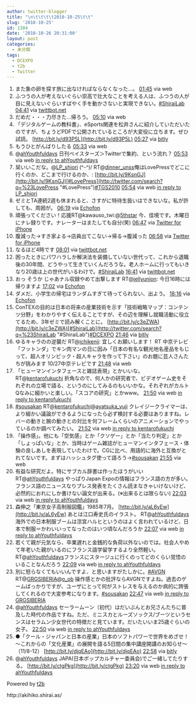 ```yaml
---
author: twitter-blogger
title: "\n\t\t\t\t2010-10-25\t\t"
slug: '2010-10-25'
id: 1304
date: '2010-10-26 20:31:00'
layout: post
categories:
  - 未分類
tags:
  - DCEXPO
  - t2b
  - Twitter
---
```


<div xmlns:georss="http://www.georss.org/georss">

1.  <span><span>また象の卵を探す旅に出なければならなくなった…。</span> <span>[<span>01:45</span>](http://twitter.com/o_ob/status/28687055472) <span>via web</span></span></span>
2.  <span><span>ふつうの人が考えないぐらい崇高で壮大なことを考える人は、ふつうの人が目に見えないぐらいすばやく手を動かさないと実現できない。[#ShiraiLab](http://twitter.com/search?q=%23ShiraiLab "#ShiraiLab")</span> <span>[<span>04:41</span>](http://twitter.com/o_ob/status/28702399963) <span>via [twittbot.net](http://twittbot.net/)</span></span></span>
3.  <span><span>だめだ・・・力尽きた…帰ろう。</span> <span>[<span>05:10</span>](http://twitter.com/o_ob/status/28704828675) <span>via web</span></span></span>
4.  <span><span>「デジタルゲームの教科書」、eSports関連を松井さんに紹介していただいたのですが、ちょうどPDFで公開されているところが大変役に立ちます。ぜひ試読。 [http://bit.ly/d93P5L](http://bit.ly/d93P5L)</span> <span>[<span>05:27</span>](http://twitter.com/o_ob/status/28706238622) <span>via [bitly](http://bit.ly)</span></span></span>
5.  <span><span>もうひとがんばりしたる</span> <span>[<span>05:33</span>](http://twitter.com/o_ob/status/28706717315) <span>via web</span></span></span>
6.  <span><span>@[ahYouthfuldays](http://twitter.com/ahYouthfuldays "ahYouthfuldays") 日刊ベイスターズ＞Twitterで集約、という流れ？</span> <span>[<span>05:53</span>](http://twitter.com/o_ob/status/28708281103) <span>via web</span> [in reply to ahYouthfuldays](http://twitter.com/ahYouthfuldays/status/28705639788)</span></span>
7.  <span><span>栞いいこだな。@[LP_shiori](http://twitter.com/LP_shiori "LP_shiori") (^-^)/ RT@[dinner_unss](http://twitter.com/dinner_unss "dinner_unss")俺はLovePressでどこに行くのか、どこまで行けるのか、: [http://bit.ly/9KsnGJ](http://bit.ly/9KsnGJ)[#LovePress](http://twitter.com/search?q=%23LovePress "#LovePress")[#TGS2010](http://twitter.com/search?q=%23TGS2010 "#TGS2010")</span> <span>[<span>05:54</span>](http://twitter.com/o_ob/status/28708342964) <span>via web</span> [in reply to LP_shiori](http://twitter.com/LP_shiori/status/28692588748)</span></span>
8.  <span><span>ゼミとTA連続2週も休まれると、さすがに特待生扱いはできないな。私が許しても、周囲が。</span> <span>[<span>06:19</span>](http://twitter.com/o_ob/status/28710238613) <span>via [Echofon](http://www.echofon.com/)</span></span></span>
9.  <span><span>頑張ってください！応援RT@kawauso_twi:@[5thstar](http://twitter.com/5thstar "5thstar") 今、佳境です。木曜日にナレ録りです。ナレーターはまたしても自分(笑)</span> <span>[<span>06:47</span>](http://twitter.com/o_ob/status/28712179108) <span>via [Twitter for iPhone](http://twitter.com/)</span></span></span>
10.  <span><span>腹減った→すき家よる→店員出てこない→帰る→腹減った</span> <span>[<span>06:58</span>](http://twitter.com/o_ob/status/28712965084) <span>via [Twitter for iPhone](http://twitter.com/)</span></span></span>
11.  <span><span>なるほど4時です</span> <span>[<span>08:01</span>](http://twitter.com/o_ob/status/28717126206) <span>via [twittbot.net](http://twittbot.net/)</span></span></span>
12.  <span><span>困ったときにパワハラしか解決法を装備していない世代って、これから退職後の30年間、どうやって生きていくんだろうな。老人ホームに行ってもいきなり20歳は上の世代がいるわけで。[#ShiraiLab](http://twitter.com/search?q=%23ShiraiLab "#ShiraiLab")</span> <span>[<span>16:41</span>](http://twitter.com/o_ob/status/28756526437) <span>via [twittbot.net](http://twittbot.net/)</span></span></span>
13.  <span><span>おっ そうか じゃあナル収録やめて出撃します RT@[jellyunion](http://twitter.com/jellyunion "jellyunion"): 今日16時には帰りますよ</span> <span>[<span>17:02</span>](http://twitter.com/o_ob/status/28757950448) <span>via [Echofon](http://www.echofon.com/)</span></span></span>
14.  <span><span>ダメだ、小学生の帰宅はランダムすぎて待ってられない、出よう。</span> <span>[<span>18:16</span>](http://twitter.com/o_ob/status/28762266282) <span>via [Echofon](http://www.echofon.com/)</span></span></span>
15.  <span><span>ConTEXの目的は日本の将来の産業技術を示す「技術戦略マップ：コンテンツ分野」をわかりやすく伝えることですが、その辺を理解し就職活動に役立てるため、3年ゼミで読み解くことに。 [http://bit.ly/c3eZWA](http://bit.ly/c3eZWA)[#ShiraiLab](http://twitter.com/search?q=%23ShiraiLab "#ShiraiLab")[#DCEXPO](http://twitter.com/search?q=%23DCEXPO "#DCEXPO")</span> <span>[<span>21:46</span>](http://twitter.com/o_ob/status/28771876341) <span>via [bitly](http://bit.ly)</span></span></span>
16.  <span><span>ゆるキャラのの逆襲だ RT@[ichikenji](http://twitter.com/ichikenji "ichikenji"): 宜しくお願いします！ RT 中京テレビ「フットンダ」でキン肉マンの日に因み「日本の有名な観光地名産品をもじって、超人オリンピック・超人キャラを作って下さい」のお題に芸人さんたちが挑みます 10/27中京テレビです</span> <span>[<span>21:48</span>](http://twitter.com/o_ob/status/28771972211) <span>via web</span></span></span>
17.  <span><span>「ヒューマンインタフェースと雑誌表現」とかいいな。 RT@[kentarofukuchi](http://twitter.com/kentarofukuchi "kentarofukuchi") 折角なので、何人かの研究者で、ビデオゲーム史をそれぞれの立場で語る、というのにしてみるのもいいかな。それぞれがカルトQなみに細かいと楽しい。「スコアの研究」とかwww。</span> <span>[<span>21:50</span>](http://twitter.com/o_ob/status/28772065981) <span>via web</span> [in reply to kentarofukuchi](http://twitter.com/kentarofukuchi/status/28771726226)</span></span>
18.  <span><span>[#sousakan](http://twitter.com/search?q=%23sousakan "#sousakan") RT@[kentarofukuchi](http://twitter.com/kentarofukuchi "kentarofukuchi")@[ayatsuka_yuji](http://twitter.com/ayatsuka_yuji "ayatsuka_yuji") クレイジークライマーは、より細かい議論ができるようになったら必ず検討する必要はありますね。レバーの動きと腕の動きとの対比を何フレームくらいのアニメーションでやっているのか調べてみたい。</span> <span>[<span>21:52</span>](http://twitter.com/o_ob/status/28772165763) <span>via web</span> [in reply to kentarofukuchi](http://twitter.com/kentarofukuchi/status/28759442130)</span></span>
19.  <span><span>「操作感」。他にも「空気感」とか「クソゲー」とか「当たり判定」とか「しょっぱいな」とか、当時はゲーム雑誌がヒューマンインタフェース・体験の良しあしを表現していたわけで。CGに比べ、用語的に海外と互換がとれてないです。まずはハッシュタグ使って語ろう→[#sousakan](http://twitter.com/search?q=%23sousakan "#sousakan")</span> <span>[<span>21:55</span>](http://twitter.com/o_ob/status/28772306455) <span>via web</span></span></span>
20.  <span><span>有益な研究だよ。特にサブカル辞書は作ったほうがいい RT@[ahYouthfuldays](http://twitter.com/ahYouthfuldays "ahYouthfuldays") やっぱりJapan Expoの情報はフランス語の方が多い。フランス語のニュースなりプレス発表をたくさん読まなきゃいけないけど、必然的におれにしか書けない論文が出来る。(※出来るとは限らない)</span> <span>[<span>22:03</span>](http://twitter.com/o_ob/status/28772676836) <span>via web</span> [in reply to ahYouthfuldays](http://twitter.com/ahYouthfuldays/status/28772585061)</span></span>
21.  <span><span>森伸之「東京女子高制服図鑑」1985年7月。 [http://bit.ly/aL6yEw](http://bit.ly/aL6yEw) あとは江口寿史氏のイラスト。 RT@[ahYouthfuldays](http://twitter.com/ahYouthfuldays "ahYouthfuldays")海外での日本制服ブームは涼宮ハルヒというのはよく言われているけど、日本で制服＝かわいいってなったのはいつ頃なんだろうか</span> <span>[<span>22:07</span>](http://twitter.com/o_ob/status/28772915965) <span>via web</span> [in reply to ahYouthfuldays](http://twitter.com/ahYouthfuldays/status/28770423604)</span></span>
22.  <span><span>若くて親が元気なら、卒業遅れと金銭的な負荷以外ないのでは。社会人やめて年老いた親がいるのにフランス語学留学するより全然軽い。 RT@[ahYouthfuldays](http://twitter.com/ahYouthfuldays "ahYouthfuldays")フランスにスタージュに行くのってどのくらい覚悟のいることなんだろう</span> <span>[<span>22:09</span>](http://twitter.com/o_ob/status/28772980722) <span>via web</span> [in reply to ahYouthfuldays](http://twitter.com/ahYouthfuldays/status/28768769377)</span></span>
23.  <span><span>別に怒らなくてもいいんですよ、と思いますがたしかに。[#AVGN](http://twitter.com/search?q=%23AVGN "#AVGN") RT@[GRGSIBERIA](http://twitter.com/GRGSIBERIA "GRGSIBERIA")@[o_ob](http://twitter.com/o_ob "o_ob") 操作感とかの批評ならAVGNですよね。過去のゲームばっかりですが、ユーザにとって何がストレスを与えるのか病的に誇張してくれるので大変参考になります。[#sousakan](http://twitter.com/search?q=%23sousakan "#sousakan")</span> <span>[<span>22:47</span>](http://twitter.com/o_ob/status/28774923873) <span>via web</span> [in reply to GRGSIBERIA](http://twitter.com/GRGSIBERIA/status/28774599916)</span></span>
24.  <span><span>@[ahYouthfuldays](http://twitter.com/ahYouthfuldays "ahYouthfuldays") セーラームーン（初代）はだいぶんとお兄さんたちに普及した時代の作品ですね。ただ、ミニスカとルーズソックス/ブーツというセンスはセラムン少女世代の特徴だと見ています。だいたいいま25歳ぐらいの女子。</span> <span>[<span>22:50</span>](http://twitter.com/o_ob/status/28775093246) <span>via web</span> [in reply to ahYouthfuldays](http://twitter.com/ahYouthfuldays/status/28773280605)</span></span>
25.  <span><span>●「クール・ジャパンと日本の産業」日本のソフトパワーで世界をめざせ！ ～これからの「文化産業」の展開を語る5日間の集中講座開講のお知らせ～ （11/8-12） [http://bit.ly/djqEAo](http://bit.ly/djqEAo)</span> <span>[<span>22:58</span>](http://twitter.com/o_ob/status/28775493592) <span>via [bitly](http://bit.ly)</span></span></span>
26.  <span><span>@[ahYouthfuldays](http://twitter.com/ahYouthfuldays "ahYouthfuldays") JAPA(日本ポップカルチャー委員会)でご一緒してたりする。 [http://bit.ly/ctgPkg](http://bit.ly/ctgPkg)</span> <span>[<span>23:20</span>](http://twitter.com/o_ob/status/28776760383) <span>via web</span> [in reply to ahYouthfuldays](http://twitter.com/ahYouthfuldays/status/28775608469)</span></span>

</div>

Powered by [t2b](http://t2b.utilz.jp/)

<div>http://akihiko.shirai.as/</div>